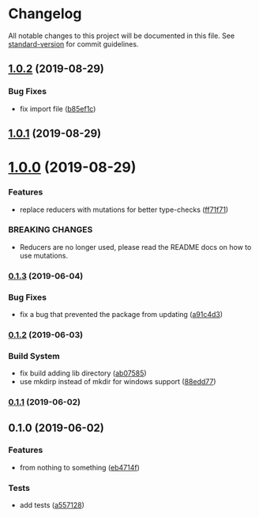 # Changelog

All notable changes to this project will be documented in this file. See [standard-version](https://github.com/conventional-changelog/standard-version) for commit guidelines.

## [1.0.2](https://github.com/QingqiShi/react-lit-store/compare/v1.0.1...v1.0.2) (2019-08-29)

### Bug Fixes

- fix import file ([b85ef1c](https://github.com/QingqiShi/react-lit-store/commit/b85ef1c))

## [1.0.1](https://github.com/QingqiShi/react-lit-store/compare/v1.0.0...v1.0.1) (2019-08-29)

# [1.0.0](https://github.com/QingqiShi/react-lit-store/compare/v0.1.3...v1.0.0) (2019-08-29)

### Features

- replace reducers with mutations for better type-checks ([ff71f71](https://github.com/QingqiShi/react-lit-store/commit/ff71f71))

### BREAKING CHANGES

- Reducers are no longer used, please read the README docs on how to use mutations.

### [0.1.3](https://github.com/QingqiShi/react-lit-store/compare/v0.1.2...v0.1.3) (2019-06-04)

### Bug Fixes

- fix a bug that prevented the package from updating ([a91c4d3](https://github.com/QingqiShi/react-lit-store/commit/a91c4d3))

### [0.1.2](https://github.com/QingqiShi/react-lit-store/compare/v0.1.1...v0.1.2) (2019-06-03)

### Build System

- fix build adding lib directory ([ab07585](https://github.com/QingqiShi/react-lit-store/commit/ab07585))
- use mkdirp instead of mkdir for windows support ([88edd77](https://github.com/QingqiShi/react-lit-store/commit/88edd77))

### [0.1.1](https://github.com/QingqiShi/react-lit-store/compare/v0.1.0...v0.1.1) (2019-06-02)

## 0.1.0 (2019-06-02)

### Features

- from nothing to something ([eb4714f](https://github.com/QingqiShi/react-lit-store/commit/eb4714f))

### Tests

- add tests ([a557128](https://github.com/QingqiShi/react-lit-store/commit/a557128))
